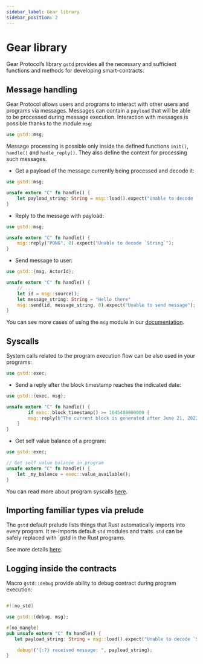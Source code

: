 ```yaml
---
sidebar_label: Gear library
sidebar_position: 2
---
```


# Gear library

Gear Protocol’s library `gstd` provides all the necessary and sufficient functions and methods for developing smart-contracts.

## Message handling

Gear Protocol allows users and programs to interact with other users and programs via messages. Messages can contain a `payload` that will be able to be processed during message execution. Interaction with messages is possible thanks to the module `msg`:

```rust
use gstd::msg;
```

Message processing is possible only inside the defined functions `init()`, `handle()` and `hadle_reply()`. They also define the context for processing such messages.

- Get a payload of the message currently being processed and decode it:

```rust
use gstd::msg;

unsafe extern "C" fn handle() {
    let payload_string: String = msg::load().expect("Unable to decode `String`");
}
```

- Reply to the message with payload:

```rust
use gstd::msg;

unsafe extern "C" fn handle() {
    msg::reply("PONG", 0).expect("Unable to decode `String`");
}
```

- Send message to user:

```rust
use gstd::{msg, ActorId};

unsafe extern "C" fn handle() {
    // ...
    let id = msg::source();
    let message_string: String = "Hello there"
    msg::send(id, message_string, 0).expect("Unable to send message");
}
```

You can see more cases of using the `msg` module in our [documentation](https://docs.gear.rs/gstd/msg/index.html).

## Syscalls

System calls related to the program execution flow can be also used in your programs:

```rust
use gstd::exec;
```

- Send a reply after the block timestamp reaches the indicated date:

```rust
use gstd::{exec, msg};

unsafe extern "C" fn handle() {
        if exec::block_timestamp() >= 1645488000000 {
        msg::reply(b"The current block is generated after June 21, 2022", 0).expect("Unable to reply");
    }
}
```

- Get self value balance of a program:

```rust
use gstd::exec;

// Get self value balance in program
unsafe extern "C" fn handle() {
    let _my_balance = exec::value_available();
}
```

You can read more about program syscalls [here](https://docs.gear.rs/gstd/exec/index.html).

## Importing familiar types via prelude

The `gstd` default prelude lists things that Rust automatically imports into every program. It re-imports default `std` modules and traits. `std` can be safely replaced with `gstd  in the Rust programs.

See more details [here](https://docs.gear.rs/gstd/prelude/index.html).

## Logging inside the contracts

Macro `gstd::debug` provide ability to debug contract during program execution:

```rust

#![no_std]

use gstd::{debug, msg};

#[no_mangle]
pub unsafe extern "C" fn handle() {
   let payload_string: String = msg::load().expect("Unable to decode `String`");

    debug!("{:?} received message: ", payload_string);
}

```

